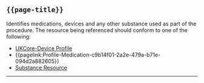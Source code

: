 ## <code>{{page-title}}</code>
	
Identifies medications, devices and any other substance used as part of the procedure. The resource being referenced should conform to one of the following:
- <a href="https://simplifier.net/hl7fhirukcorer4/ukcoredevice">UKCore-Device Profile</a>
- {{pagelink:Profile-Medication-c9b14f01-2a2e-479a-b71e-094d2a882605}}
- <a href="https://www.hl7.org/fhir/r4/substance.html">Substance Resource</a>
---

